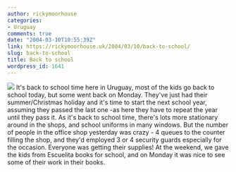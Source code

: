 ```yaml
---
author: rickymoorhouse
categories:
- Uruguay
comments: true
date: "2004-03-10T10:55:39Z"
link: https://rickymoorhouse.uk/2004/03/10/back-to-school/
slug: back-to-school
title: Back to school
wordpress_id: 1641
---
```


![](/ricky/resize.asp?width=150&path=/ricky/blogfiles/school.jpg)
It's back to school time here in Uruguay, most of the kids go back to school today, but some went back on Monday. They've just had their summer/Christmas holiday and it's time to start the next school year, assuming they passed the last one -as here they have to repeat the year until they pass it. As it's back to school time, there's lots more stationary around in the shops, and school uniforms in many windows. But the number of people in the office shop yesterday was crazy - 4 queues to the counter filling the shop, and they'd employed 3 or 4 security guards especially for the occasion. Everyone was getting their supplies! At the weekend, we gave the kids from Escuelita books for school, and on Monday it was nice to see some of their work in their books.  
  
  
  

